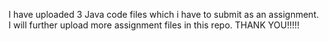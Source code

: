 I have uploaded 3 Java code files which i have to submit as an assignment. I will further upload more assignment files in this repo. THANK YOU!!!!!
